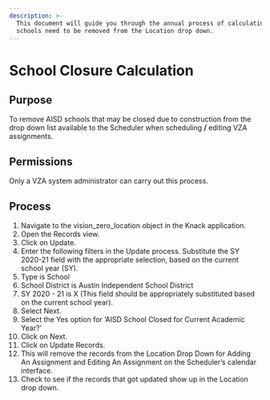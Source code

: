 ```yaml
---
description: >-
  This document will guide you through the annual process of calculating which
  schools need to be removed from the Location drop down.
---
```


# School Closure Calculation

## **Purpose** 

To remove AISD schools  that may be closed due to construction from the drop down list available to the Scheduler when scheduling **/** editing VZA assignments.

## **Permissions** 

Only a VZA system administrator can carry out this process.  


## **Process**

1. Navigate to the vision\_zero\_location object in the Knack application.
2. Open the Records view. 
3. Click on Update.
4. Enter the following filters in the Update process. Substitute the SY 2020-21 field with the appropriate selection, based on the current school year \(SY\).
5. Type is School
6. School District is Austin Independent School District
7. SY 2020 - 21 is X \(This field should be appropriately substituted based on the current school year\).
8. Select Next. 
9. Select the Yes option for ‘AISD School Closed for Current Academic Year?’ 
10. Click on Next.
11. Click on Update Records.
12. This will remove the records from the Location Drop Down for Adding An Assignment and Editing An Assignment on the Scheduler’s calendar interface.
13. Check to see if the records that got updated show up in the Location drop down.



